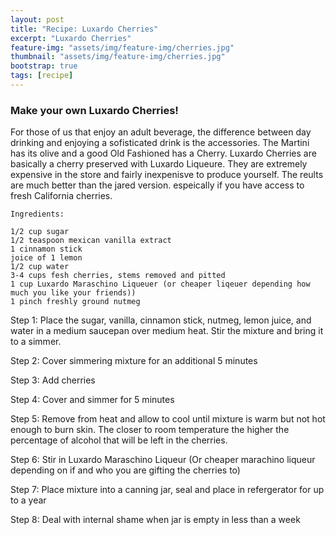 ```yaml
---
layout: post
title: "Recipe: Luxardo Cherries"
excerpt: "Luxardo Cherries"
feature-img: "assets/img/feature-img/cherries.jpg"
thumbnail: "assets/img/feature-img/cherries.jpg"
bootstrap: true
tags: [recipe]
---
```

### Make your own Luxardo Cherries!

For those of us that enjoy an adult beverage, the difference between day drinking and enjoying a sofisticated drink is the accessories.  The Martini has its olive and a good Old Fashioned has a Cherry.  Luxardo Cherries are basically a cherry preserved with Luxardo Liqueure.  They are extremely expensive in the store and fairly inexpenisve to produce yourself.  The reults are much better than the jared version. espeically if you have access to fresh California cherries.


```
Ingredients:

1/2 cup sugar
1/2 teaspoon mexican vanilla extract
1 cinnamon stick
joice of 1 lemon
1/2 cup water
3-4 cups fesh cherries, stems removed and pitted
1 cup Luxardo Maraschino Liqueuer (or cheaper liqeuer depending how much you like your friends))
1 pinch freshly ground nutmeg
```


Step 1:
Place the sugar, vanilla, cinnamon stick, nutmeg, lemon juice, and water in a medium saucepan over medium heat. Stir the mixture and bring it to a simmer.

Step 2:
Cover simmering mixture for an additional 5 minutes

Step 3:
Add cherries

Step 4:
Cover and simmer for 5 minutes

Step 5:
Remove from heat and allow to cool until mixture is warm but not hot enough to burn skin.  The closer to room temperature the higher the percentage of alcohol that will be left in the cherries.  

Step 6:
Stir in Luxardo Maraschino Liqueur (Or cheaper marachino liqueur depending on if and who you are gifting the cherries to)

Step 7:
Place mixture into a canning jar, seal and place in refergerator for up to a year

Step 8:
Deal with internal shame when jar is empty in less than a week